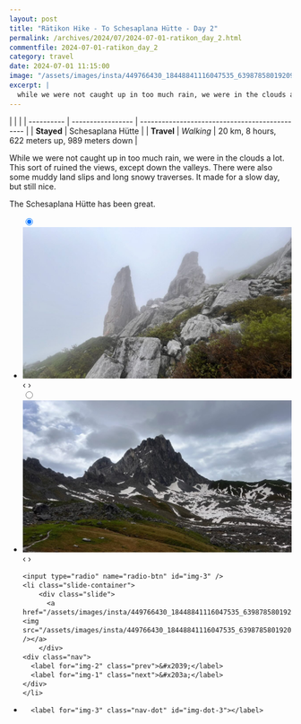 ```yaml
---
layout: post
title: "Rätikon Hike - To Schesaplana Hütte - Day 2"
permalink: /archives/2024/07/2024-07-01-ratikon_day_2.html
commentfile: 2024-07-01-ratikon_day_2
category: travel
date: 2024-07-01 11:15:00
image: "/assets/images/insta/449766430_18448841116047535_6398785801920912303_n_17859439911191862.jpg"
excerpt: |
  while we were not caught up in too much rain, we were in the clouds a lot. There were also some muddy land slips and long snowy traverses. Made for a slow day, but still nice and the Schesaplana Hütte has been great.
---
```


|            |                   |
| ---------- | ----------------- | ---------------------------------------------- |
| **Stayed** | Schesaplana Hütte |
| **Travel** | _Walking_         | 20 km, 8 hours, 622 meters up, 989 meters down |

While we were not caught up in too much rain, we were in the clouds a lot. This sort of ruined the views, except down the valleys. There were also some muddy land slips and long snowy traverses. It made for a slow day, but still nice.

The Schesaplana Hütte has been great.

<ul class="slides">
    <input type="radio" name="radio-btn" id="img-1" checked="checked" />
    <li class="slide-container">
        <div class="slide">
          <a href="/assets/images/insta/449521061_18448841125047535_355819717648144142_n_18054273211639522.jpg"><img src="/assets/images/insta/449521061_18448841125047535_355819717648144142_n_18054273211639522.jpg" /></a>
        </div>
    <div class="nav">
      <label for="img-3" class="prev">&#x2039;</label>
      <label for="img-2" class="next">&#x203a;</label>
    </div>
    </li>
        <input type="radio" name="radio-btn" id="img-2"  />
    <li class="slide-container">
        <div class="slide">
          <a href="/assets/images/insta/449685401_18448841137047535_5406168670288834541_n_18295488286166997.jpg"><img src="/assets/images/insta/449685401_18448841137047535_5406168670288834541_n_18295488286166997.jpg" /></a>
        </div>
    <div class="nav">
      <label for="img-1" class="prev">&#x2039;</label>
      <label for="img-3" class="next">&#x203a;</label>
    </div>
    </li>
    
    <input type="radio" name="radio-btn" id="img-3" />
    <li class="slide-container">
        <div class="slide">
          <a href="/assets/images/insta/449766430_18448841116047535_6398785801920912303_n_17859439911191862.jpg"><img src="/assets/images/insta/449766430_18448841116047535_6398785801920912303_n_17859439911191862.jpg" /></a>
        </div>
    <div class="nav">
      <label for="img-2" class="prev">&#x2039;</label>
      <label for="img-1" class="next">&#x203a;</label>
    </div>
    </li>
			
<li class="nav-dots">
      <label for="img-1" class="nav-dot" id="img-dot-1"></label>
      <label for="img-2" class="nav-dot" id="img-dot-2"></label>

      <label for="img-3" class="nav-dot" id="img-dot-3"></label>

</li>
</ul>
